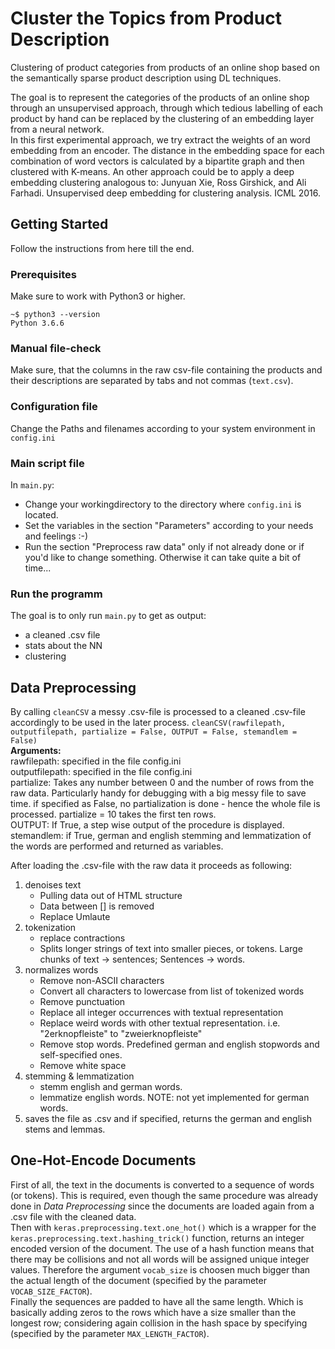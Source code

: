 Cluster the Topics from Product Description
===================================
Clustering of product categories from products of an online shop based on the semantically sparse product description using DL techniques. 

The goal is to represent the categories of the products of an online shop through an unsupervised approach, through which tedious labelling of each product by hand can be replaced by the clustering of an embedding layer from a neural network.  
In this first experimental approach, we try extract the weights of an word embedding from an encoder. The distance in the embedding space for each combination of word vectors is calculated by a bipartite graph and then clustered with K-means. 
An other approach could be to apply a deep  embedding clustering analogous to: Junyuan Xie, Ross Girshick, and Ali Farhadi. Unsupervised deep embedding for clustering analysis. ICML 2016.

## Getting Started
Follow the instructions from here till the end.

### Prerequisites
Make sure to work with Python3 or higher.
```
~$ python3 --version
Python 3.6.6
```

### Manual file-check
Make sure, that the columns in the raw csv-file containing the products and their descriptions are separated by tabs and not commas (```text.csv```).

### Configuration file
Change the Paths and filenames according to your system environment in
```config.ini```

### Main script file
In ```main.py```:  
  - Change your workingdirectory to the directory where ```config.ini``` is located.  
  - Set the variables in the section "Parameters" according to your needs and feelings :-)  
  - Run the section "Preprocess raw data" only if not already done or if you'd like to change something. Otherwise it can take quite a bit of time...  
  
### Run the programm
The goal is to only run ```main.py``` to get as output:  
- a cleaned .csv file
- stats about the NN
- clustering

## Data Preprocessing
By calling ```cleanCSV``` a messy .csv-file is processed to a cleaned .csv-file accordingly to be used in the later process.
```cleanCSV(rawfilepath, outputfilepath, partialize = False, OUTPUT = False, stemandlem = False)```  
**Arguments:**  
        rawfilepath:    specified in the file config.ini  
        outputfilepath: specified in the file config.ini  
        partialize:     Takes any number between 0 and the number of rows from the raw data. Particularly handy for debugging with a big messy file to save time. if specified as False, no partialization is done - hence the whole file is processed. partialize = 10 takes the first ten rows.  
        OUTPUT:         If True, a step wise output of the procedure is displayed.   
        stemandlem:     if True, german and english stemming and lemmatization of the words are performed and returned as variables.  

After loading the .csv-file with the raw data it proceeds as following:  
1. denoises text  
    - Pulling data out of HTML structure  
    - Data between [] is removed  
    - Replace Umlaute  
2. tokenization  
    - replace contractions
    - Splits longer strings of text into smaller pieces, or tokens. Large chunks of text -> sentences; Sentences -> words.  
3. normalizes words  
    - Remove non-ASCII characters  
    - Convert all characters to lowercase from list of tokenized words  
    - Remove punctuation  
    - Replace all integer occurrences with textual representation  
    - Replace weird words with other textual representation. i.e. "2erknopfleiste" to "zweierknopfleiste"  
    - Remove stop words. Predefined german and english stopwords and self-specified ones.  
    - Remove white space  
4. stemming & lemmatization  
    - stemm english and german words.
    - lemmatize english words. NOTE: not yet implemented for german words.  
5. saves the file as .csv and if specified, returns the german and english stems and lemmas.  

## One-Hot-Encode Documents
First of all, the text in the documents is converted to a sequence of words (or tokens). This is required, even though the same procedure was already done in *Data Preprocessing* since the documents are loaded again from a .csv file with the cleaned data.  
Then with ```keras.preprocessing.text.one_hot()``` which is a wrapper for the ```keras.preprocessing.text.hashing_trick()``` function, returns an integer encoded version of the document. The use of a hash function means that there may be collisions and not all words will be assigned unique integer values. Therefore the argument ```vocab_size``` is choosen much bigger than the actual length of the document (specified by the parameter ```VOCAB_SIZE_FACTOR```).  
Finally the sequences are padded to have all the same length. Which is basically adding zeros to the rows which have a size smaller than the longest row; considering again collision in the hash space by specifying  (specified by the parameter ```MAX_LENGTH_FACTOR```).




